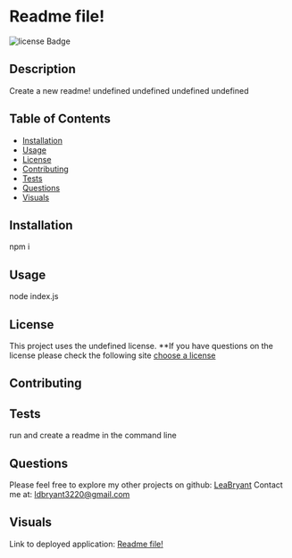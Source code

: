 # Readme file!
  ![license Badge](https://img.shields.io/badge/license-"+`${license}`+"-blueviolet.svg)
## Description
Create a new readme!
undefined
undefined
undefined
undefined
## Table of Contents
- [Installation](#installation)
- [Usage](#usage)
- [License](#license)
- [Contributing](#contributing)
- [Tests](#tests)
- [Questions](#questions)
- [Visuals](#visuals)
## Installation
npm i 
## Usage
node index.js
## License
  
  This project uses the undefined license. 
  **If you have questions on the license please check the following site [choose a license](www.google.com)
## Contributing

## Tests
run and create a readme in the command line
## Questions
Please feel free to explore my other projects on github: [LeaBryant](https://www.github.com/LeaBryant)
Contact me at: ldbryant3220@gmail.com
## Visuals
Link to deployed application:
[Readme file!](..)
